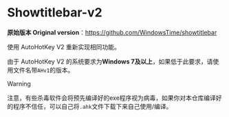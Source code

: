 # Showtitlebar-v2

**原始版本 Original version**：https://github.com/WindowsTime/showtitlebar

使用 AutoHotKey V2 重新实现相同功能。

由于 AutoHotKey V2 的系统要求为**Windows 7及以上**，如果低于此要求，请使用文件名带`AHv1`的版本。

> [!WARNING] 
> 注意，有些杀毒软件会将预先编译好的exe程序视为病毒，如果你对本仓库编译好的程序不信任，可以自己将`.ahk`文件下载下来自己使用/编译。
